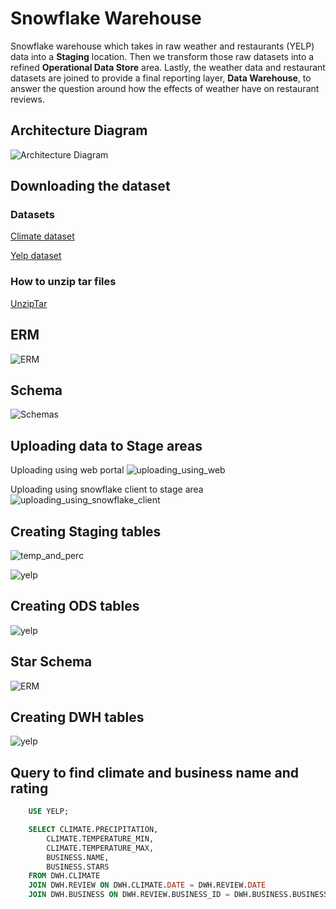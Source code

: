 # Snowflake Warehouse
Snowflake warehouse which takes in raw weather and restaurants (YELP) data into a **Staging** location. Then we transform those raw datasets into a refined **Operational Data Store** area. Lastly, the weather data and restaurant datasets are joined to provide a final reporting layer, **Data Warehouse**, to answer the question around how the effects of weather have on restaurant reviews. 
 

## Architecture Diagram

![Architecture Diagram](./images/ArchitectureDiagram.png)

## Downloading the dataset

### Datasets
[Climate dataset](https://crt-climate-explorer.nemac.org/)

[Yelp dataset](https://www.yelp.com/dataset/download)

### How to unzip tar files
[UnzipTar](https://linuxize.com/post/how-to-extract-unzip-tar-gz-file/)

## ERM 

![ERM](./images/ERM.png)

## Schema

![Schemas](./images/Schemas.PNG)

## Uploading data to Stage areas

Uploading using web portal
![uploading_using_web](./images/upload_temp_data.PNG)

Uploading using snowflake client to stage area
![uploading_using_snowflake_client](./images/snow_flake_client_to_stage_area.PNG)

## Creating Staging tables

![temp_and_perc](./images/Temp_Perceipitation_tables.PNG)

![yelp](./images/yelp_raw.PNG)


## Creating ODS tables

![yelp](./images/ods_tables.PNG)



## Star Schema 

![ERM](./images/StarSchema.png)

## Creating DWH tables

![yelp](./images/DWH.PNG)


## Query to find climate and business name and rating

```sql
    USE YELP;

    SELECT CLIMATE.PRECIPITATION, 
        CLIMATE.TEMPERATURE_MIN, 
        CLIMATE.TEMPERATURE_MAX, 
        BUSINESS.NAME, 
        BUSINESS.STARS
    FROM DWH.CLIMATE
    JOIN DWH.REVIEW ON DWH.CLIMATE.DATE = DWH.REVIEW.DATE
    JOIN DWH.BUSINESS ON DWH.REVIEW.BUSINESS_ID = DWH.BUSINESS.BUSINESS_ID;
```